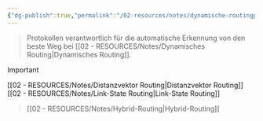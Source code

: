 ```yaml
---
{"dg-publish":true,"permalink":"/02-resources/notes/dynamische-routingprotokolle/","tags":["netzwerk/protocol","GFN/prüfungsrelevant"],"noteIcon":"","updated":"2024-08-16T18:36:35.625+02:00"}
---
```


>Protokollen verantwortlich für die automatische Erkennung von den beste Weg bei [[02 - RESOURCES/Notes/Dynamisches Routing\|Dynamisches Routing]].

>[!important] 
[[02 - RESOURCES/Notes/Distanzvektor Routing\|Distanzvektor Routing]]
[[02 - RESOURCES/Notes/Link-State Routing\|Link-State Routing]]
>[[02 - RESOURCES/Notes/Hybrid-Routing\|Hybrid-Routing]]
